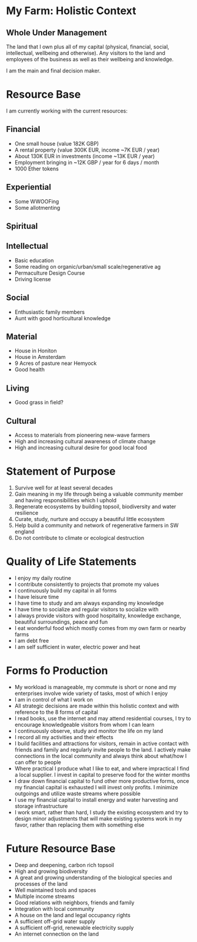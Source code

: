 # My Farm: Holistic Context

## Whole Under Management

The land that I own plus all of my capital (physical, financial, social, intellectual, wellbeing and otherwise). Any visitors to the land and employees of the business as well as their wellbeing and knowledge.

I am the main and final decision maker.

# Resource Base

I am currently working with the current resources:

## Financial

- One small house (value 182K GBP)
- A rental property (value 300K EUR, income ~7K EUR / year)
- About 130K EUR in investments (income ~13K EUR / year)
- Employment bringing in ~12K GBP / year for 6 days / month
- 1000 Ether tokens

## Experiential

- Some WWOOFing
- Some allotmenting

## Spiritual

## Intellectual

- Basic education
- Some reading on organic/urban/small scale/regenerative ag
- Permaculture Design Course
- Driving license

## Social

- Enthusiastic family members
- Aunt with good horticultural knowledge

## Material

- House in Honiton
- House in Amsterdam
- 9 Acres of pasture near Hemyock
- Good health

## Living

- Good grass in field?

## Cultural

- Access to materials from pioneering new-wave farmers
- High and increasing cultural awareness of climate change
- High and increasing cultural desire for good local food

# Statement of Purpose

1. Survive well for at least several decades
1. Gain meaning in my life through being a valuable community member and having responsibilities which I uphold
1. Regenerate ecosystems by building topsoil, biodiversity and water resilience
1. Curate, study, nurture and occupy a beautiful little ecosystem
1. Help build a community and network of regenerative farmers in SW england
1. Do not contribute to climate or ecological destruction

# Quality of Life Statements

- I enjoy my daily routine
- I contribute consistently to projects that promote my values
- I continuously build my capital in all forms
- I have leisure time
- I have time to study and am always expanding my knowledge
- I have time to socialize and regular visitors to socialize with
- I always provide visitors with good hospitality, knowledge exchange, beautiful surroundings, peace and fun
- I eat wonderful food which mostly comes from my own farm or nearby farms
- I am debt free
- I am self sufficient in water, electric power and heat

# Forms fo Production

- My workload is manageable, my commute is short or none and my enterprises involve wide variety of tasks, most of which I enjoy
- I am in control of what I work on
- All strategic decisions are made within this holistic context and with reference to the 8 forms of capital
- I read books, use the internet and may attend residential courses, I try to encourage knowledgeable visitors from whom I can learn
- I continuously observe, study and monitor the life on my land
- I record all my activities and their effects
- I build facilities and attractions for visitors, remain in active contact with friends and family and regularly invite people to the land. I actively make connections in the local community and always think about what/how I can offer to people
- Where practical I produce what I like to eat, and where impractical I find a local supplier. I invest in capital to preserve food for the winter months
- I draw down financial capital to fund other more productive forms, once my financial capital is exhausted I will invest only profits. I minimize outgoings and utilize waste streams where possible
- I use my financial capital to install energy and water harvesting and storage infrastructure
- I work smart, rather than hard, I study the existing ecosystem and try to design minor adjustments that will make existing systems work in my favor, rather than replacing them with something else

# Future Resource Base

- Deep and deepening, carbon rich topsoil
- High and growing biodiversity
- A great and growing understanding of the biological species and processes of the land
- Well maintained tools and spaces
- Multiple income streams
- Good relations with neighbors, friends and family
- Integration with local community
- A house on the land and legal occupancy rights
- A sufficient off-grid water supply
- A sufficient off-grid, renewable electricity supply
- An internet connection on the land






